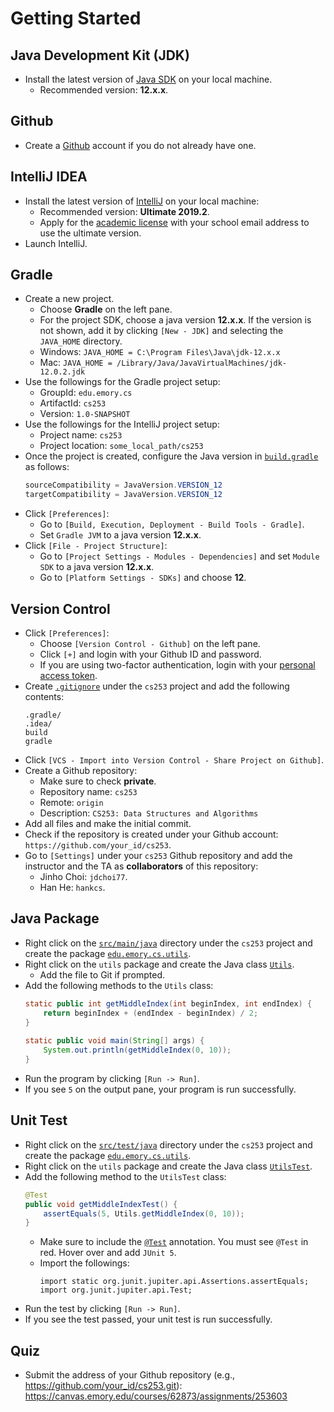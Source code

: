 # Getting Started


## Java Development Kit (JDK)

* Install the latest version of [Java SDK](http://www.oracle.com/technetwork/java/javase/downloads/) on your local machine.
  * Recommended version: **12.x.x**.


## Github

* Create a [Github](https://github.com) account if you do not already have one.


## IntelliJ IDEA

* Install the latest version of [IntelliJ](https://www.jetbrains.com/idea/download) on your local machine:
  * Recommended version: **Ultimate 2019.2**.
  * Apply for the [academic license](https://www.jetbrains.com/shop/eform/students) with your school email address to use the ultimate version.
* Launch IntelliJ.


## Gradle

* Create a new project.
  * Choose **Gradle** on the left pane.
  * For the project SDK, choose a java version **12.x.x**. If the version is not shown, add it by clicking `[New - JDK]` and selecting the `JAVA_HOME` directory.
  * Windows: `JAVA_HOME = C:\Program Files\Java\jdk-12.x.x`
  * Mac: `JAVA_HOME = /Library/Java/JavaVirtualMachines/jdk-12.0.2.jdk`
* Use the followings for the Gradle project setup:
  * GroupId: `edu.emory.cs`
  * ArtifactId: `cs253`
  * Version: `1.0-SNAPSHOT`
* Use the followings for the IntelliJ project setup:
  * Project name: `cs253`
  * Project location: `some_local_path/cs253`
* Once the project is created, configure the Java version in [`build.gradle`](../build.gradle) as follows:
  ```java
  sourceCompatibility = JavaVersion.VERSION_12
  targetCompatibility = JavaVersion.VERSION_12
  ```
* Click `[Preferences]`:
  * Go to `[Build, Execution, Deployment - Build Tools - Gradle]`.
  * Set `Gradle JVM` to a java version **12.x.x**.
* Click `[File - Project Structure]`:
  * Go to `[Project Settings - Modules - Dependencies]` and set `Module SDK` to a java version **12.x.x**.
  * Go to `[Platform Settings - SDKs]` and choose **12**.


## Version Control

* Click `[Preferences]`:
  * Choose `[Version Control - Github]` on the left pane.
  * Click `[+]` and login with your Github ID and password.
  * If you are using two-factor authentication, login with your [personal access token](https://help.github.com/articles/creating-a-personal-access-token-for-the-command-line/).
* Create [`.gitignore`](../.gitignore) under the `cs253` project and add the following contents:
  ```
  .gradle/
  .idea/
  build
  gradle
  ```
* Click `[VCS - Import into Version Control - Share Project on Github]`. 
* Create a Github repository:
  * Make sure to check **private**.
  * Repository name: `cs253`
  * Remote: `origin`
  * Description: `CS253: Data Structures and Algorithms`
* Add all files and make the initial commit.
* Check if the repository is created under your Github account: `https://github.com/your_id/cs253`.
* Go to `[Settings]` under your `cs253` Github repository and add the instructor and the TA as **collaborators** of this repository:
  * Jinho Choi: `jdchoi77`.
  * Han He: `hankcs`.


## Java Package

* Right click on the [`src/main/java`](../src/main/java) directory under the `cs253` project and create the package [`edu.emory.cs.utils`](../src/main/java/edu/emory/cs/utils).
* Right click on the `utils` package and create the Java class [`Utils`](../src/main/java/edu/emory/cs/utils/Utils.java).
  * Add the file to Git if prompted.
* Add the following methods to the `Utils` class:
   ```java
   static public int getMiddleIndex(int beginIndex, int endIndex) {
       return beginIndex + (endIndex - beginIndex) / 2;
   }
   	
   static public void main(String[] args) {
       System.out.println(getMiddleIndex(0, 10));
   }
   ```
* Run the program by clicking `[Run -> Run]`.
* If you see `5` on the output pane, your program is run successfully.


## Unit Test

* Right click on the [`src/test/java`](../src/test/java) directory under the `cs253` project and create the package [`edu.emory.cs.utils`](../src/test/java/edu/emory/cs/utils).
* Right click on the `utils` package and create the Java class [`UtilsTest`](../src/test/java/edu/emory/cs/utils/UtilsTest.java).
* Add the following method to the `UtilsTest` class:
   ```java
   @Test
   public void getMiddleIndexTest() {
       assertEquals(5, Utils.getMiddleIndex(0, 10));
   }
   ```
  * Make sure to include the [`@Test`](http://junit.sourceforge.net/javadoc/org/junit/Test.html) annotation. You must see `@Test` in red. Hover over and add `JUnit 5`.
  * Import the followings:
      ```
      import static org.junit.jupiter.api.Assertions.assertEquals;
      import org.junit.jupiter.api.Test;
      ```
* Run the test by clicking `[Run -> Run]`.
* If you see the test passed, your unit test is run successfully.


## Quiz

* Submit the address of your Github repository (e.g., https://github.com/your_id/cs253.git): https://canvas.emory.edu/courses/62873/assignments/253603



